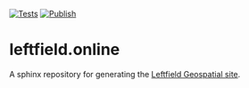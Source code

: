 [![Tests](https://github.com/dugalh/leftfield.online/actions/workflows/test.yml/badge.svg)](https://github.com/dugalh/leftfield.online/actions/workflows/test.yml)
[![Publish](https://github.com/dugalh/leftfield.online/actions/workflows/publish.yml/badge.svg)](https://github.com/dugalh/leftfield.online/actions/workflows/publish.yml)

# leftfield.online

A sphinx repository for generating the [Leftfield Geospatial site](https://leftfield.online).
